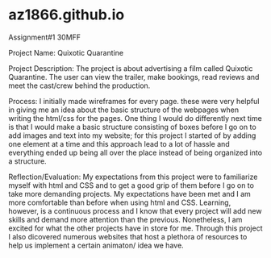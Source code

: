 # az1866.github.io
Assignment#1 30MFF

Project Name: Quixotic Quarantine

Project Description: The project is about advertising a film called Quixotic Quarantine. The user can view the trailer, make bookings, read reviews and meet the cast/crew behind the production.

Process: I initially made wireframes for every page. these were very helpful in giving me an idea about the basic structure of the webpages when writing the html/css for the pages. One thing I would do differently next time is that I would make a basic structure consisting of boxes before I go on to add images and text into my website; for this project I started of by adding one element at a time and this approach lead to a lot of hassle and  everything ended up being all over the place instead of being organized into a structure. 


Reflection/Evaluation: My expectations from this project were to familiarize myself with html and CSS and to get a good grip of them before I go on to take more demanding projects. My expectations have been met and I am more comfortable than before when using html and CSS. Learning, however, is a continuous process and I know that every project will add new skills and demand more attention than the previous. Nonetheless, I am excited for what the other projects have in store for me. Through this project I also dicovered numerous websites that host a plethora of resources to help us implement a certain animaton/ idea we have. 

